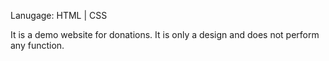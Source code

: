 Lanugage: HTML | CSS

It is a demo website for donations. It is only a design and does not perform any function. 
